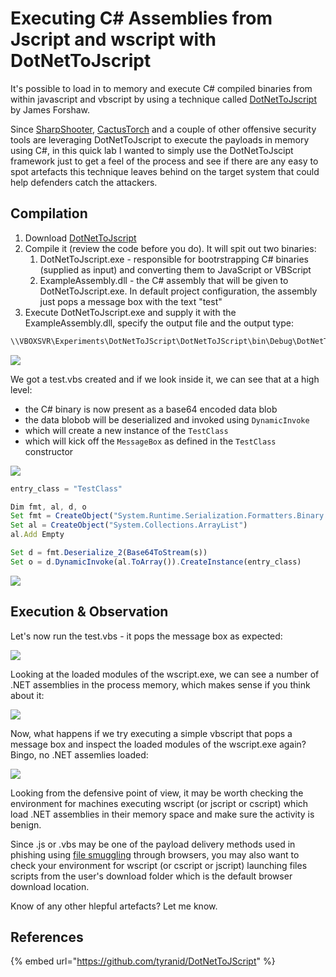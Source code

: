 # Executing C# Assemblies from Jscript and wscript with DotNetToJscript

It's possible to load in to memory and execute C# compiled binaries from within javascript and vbscript by using a technique called [DotNetToJscript](https://github.com/tyranid/DotNetToJScript) by James Forshaw.

Since [SharpShooter](https://github.com/mdsecactivebreach/SharpShooter), [CactusTorch](https://github.com/mdsecactivebreach/CACTUSTORCH) and a couple of other offensive security tools are leveraging DotNetToJscript to execute the payloads in memory using C#, in this quick lab I wanted to simply use the DotNetToJscipt framework just to get a feel of the process and see if there are any easy to spot artefacts this technique leaves behind on the target system that could help defenders catch the attackers.

## Compilation

1. Download [DotNetToJscript](https://github.com/tyranid/DotNetToJScript)
2. Compile it (review the code before you do). It will spit out two binaries:
   1. DotNetToJscript.exe - responsible for bootrstrapping C# binaries (supplied as input) and converting them to JavaScript or VBScript
   2. ExampleAssembly.dll - the C# assembly that will be given to DotNetToJscript.exe. In default project configuration, the assembly just pops a message box with the text "test"
3. Execute DotNetToJscript.exe and supply it with the ExampleAssembly.dll, specify the output file and the output type:

```csharp
\\VBOXSVR\Experiments\DotNetToJScript\DotNetToJScript\bin\Debug\DotNetToJScript.exe \\VBOXSVR\Experiments\DotNetToJScript\ExampleAssembly\bin\Debug\ExampleAssembly.dll -l vbscript -o \\VBOXSVR\Experiments\DotNetToJScript\DotNetToJScript\test.vbs
```

![](../../.gitbook/assets/annotation-2019-05-19-135204.png)

We got a test.vbs created and if we look inside it, we can see that at a high level:

* the C# binary is now present as a base64 encoded data blob
* the data blobob will be deserialized and invoked using `DynamicInvoke`
* which will create a new instance of the `TestClass`
* which will kick off the `MessageBox` as defined in the `TestClass` constructor

![](../../.gitbook/assets/annotation-2019-05-19-140645.png)

```javascript
entry_class = "TestClass"

Dim fmt, al, d, o
Set fmt = CreateObject("System.Runtime.Serialization.Formatters.Binary.BinaryFormatter")
Set al = CreateObject("System.Collections.ArrayList")
al.Add Empty

Set d = fmt.Deserialize_2(Base64ToStream(s))
Set o = d.DynamicInvoke(al.ToArray()).CreateInstance(entry_class)
```

![](../../.gitbook/assets/annotation-2019-05-19-145407.png)

## Execution & Observation

Let's now run the test.vbs - it pops the message box as expected:

![](../../.gitbook/assets/annotation-2019-05-19-135844.png)

Looking at the loaded modules of the wscript.exe, we can see a number of .NET assemblies in the process memory, which makes sense if you think about it:

![](../../.gitbook/assets/annotation-2019-05-19-141447.png)

Now, what happens if we try executing a simple vbscript that pops a message box and inspect the loaded modules of the wscript.exe again? Bingo, no .NET assemlies loaded:

![](../../.gitbook/assets/annotation-2019-05-19-142153.png)

Looking from the defensive point of view, it may be worth checking the environment for machines executing wscript (or jscript or cscript) which load .NET assemblies in their memory space and make sure the activity is benign.

Since .js or .vbs may be one of the payload delivery methods used in phishing using [file smuggling](file-smuggling-with-html-and-javascript.md) through browsers, you may also want to check your environment for wscript (or cscript or jscript) launching files scripts from the user's download folder which is the default browser download location.

Know of any other hlepful artefacts? Let me know.

## References

{% embed url="https://github.com/tyranid/DotNetToJScript" %}
